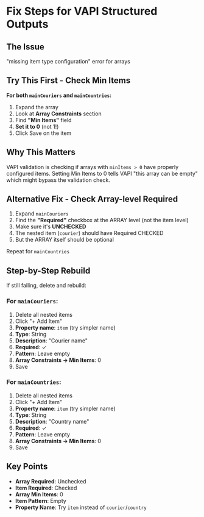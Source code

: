 # Fix Steps for VAPI Structured Outputs

## The Issue
"missing item type configuration" error for arrays

## Try This First - Check Min Items

**For both `mainCouriers` and `mainCountries`:**

1. Expand the array
2. Look at **Array Constraints** section
3. Find **"Min Items"** field
4. **Set it to 0** (not 1!)
5. Click Save on the item

## Why This Matters

VAPI validation is checking if arrays with `minItems > 0` have properly configured items. Setting Min Items to 0 tells VAPI "this array can be empty" which might bypass the validation check.

## Alternative Fix - Check Array-level Required

1. Expand `mainCouriers`
2. Find the **"Required"** checkbox at the ARRAY level (not the item level)
3. Make sure it's **UNCHECKED**
4. The nested item (`courier`) should have Required CHECKED
5. But the ARRAY itself should be optional

Repeat for `mainCountries`

## Step-by-Step Rebuild

If still failing, delete and rebuild:

### For `mainCouriers`:
1. Delete all nested items
2. Click "+ Add Item"
3. **Property name**: `item` (try simpler name)
4. **Type**: String
5. **Description**: "Courier name"
6. **Required**: ✓
7. **Pattern**: Leave empty
8. **Array Constraints → Min Items**: 0
9. Save

### For `mainCountries`:
1. Delete all nested items  
2. Click "+ Add Item"
3. **Property name**: `item` (try simpler name)
4. **Type**: String
5. **Description**: "Country name"
6. **Required**: ✓
7. **Pattern**: Leave empty
8. **Array Constraints → Min Items**: 0
9. Save

## Key Points

- **Array Required**: Unchecked
- **Item Required**: Checked
- **Array Min Items**: 0
- **Item Pattern**: Empty
- **Property Name**: Try `item` instead of `courier`/`country`


